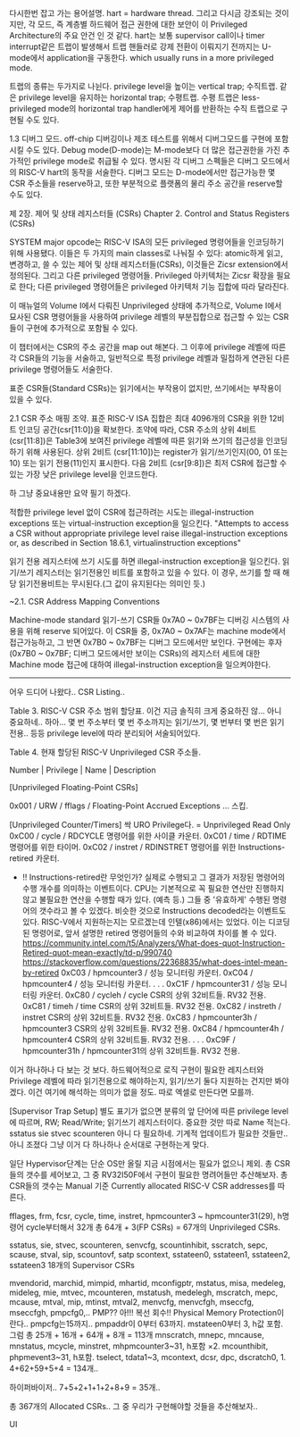 다시한번 잡고 가는 용어설명. hart = hardware thread.
그리고 다시금 강조되는 것이지만, 각 모드, 즉 계층별 하드웨어 접근 권한에 대한 보안이 이 Privileged Architecture의 주요 안건 인 것 같다.
hart는 보통 supervisor call이나 timer interrupt같은 트랩이 발생해서 트랩 핸들러로 강제 전환이 이뤄지기 전까지는
U-mode에서 application을 구동한다. which usually runs in a more privileged mode. 

트랩의 종류는 두가지로 나뉜다. privilege level을 높이는 vertical trap; 수직트랩.
같은 privilege level을 유지하는 horizontal trap; 수평트랩.
수평 트랩은 less-privileged mode의 horizontal trap handler에게 제어를 반환하는 수직 트랩으로 구현될 수도 있다.

1.3 디버그 모드.
off-chip 디버깅이나 제조 테스트를 위해서 디버그모드를 구현에 포함시킬 수도 있다. 
Debug mode(D-mode)는 M-mode보다 더 많은 접근권한을 가진 추가적인 privilege mode로 취급될 수 있다.
명시된 각 디버그 스펙들은 디버그 모드에서의 RISC-V hart의 동작을 서술한다.
디버그 모드는 D-mode에서만 접근가능한 몇 CSR 주소들을 reserve하고, 또한 부분적으로 플랫폼의 물리 주소 공간을 reserve할 수도 있다. 

제 2장. 제어 및 상태 레지스터들 (CSRs)
Chapter 2. Control and Status Registers (CSRs)

SYSTEM major opcode는 RISC-V ISA의 모든 privileged 명령어들을 인코딩하기 위해 사용됐다. 
이들은 두 가지의 main classes로 나눠질 수 있다: 
atomic하게 읽고, 변경하고, 쓸 수 있는 제어 및 상태 레지스터들(CSRs), 이것들은 Zicsr extension에서 정의된다. 
그리고  다른 privileged 명령어들.
Privileged 아키텍처는 Zicsr 확장을 필요로 한다; 다른 privileged 명령어들은 privileged 아키텍처 기능 집합에 따라 달라진다.

이 매뉴얼의 Volume I에서 다뤄진 Unprivileged 상태에 추가적으로, 
Volume I에서 묘사된 CSR 명령어들을 사용하여 privilege 레벨의 부분집합으로 접근할 수 있는 CSR들이 구현에 추가적으로 포함될 수 있다. 

이 챕터에서는 CSR의 주소 공간을 map out 해본다. 그 이후에 privilege 레벨에 따른 각 CSR들의 기능을 서술하고, 
일반적으로 특정 privilege 레벨과 밀접하게 연관된 다른 privilege 명령어들도 서술한다. 

표준 CSR들(Standard CSRs)는 읽기에서는 부작용이 없지만, 쓰기에서는 부작용이 있을 수 있다. 

2.1 CSR 주소 매핑 조약.
표준 RISC-V ISA 집합은 최대 4096개의 CSR을 위한 12비트 인코딩 공간(csr[11:0])을 확보한다.
조약에 따라, CSR 주소의 상위 4비트(csr[11:8])은 Table3에 보여진 privilege 레벨에 따른 읽기와 쓰기의 접근성을 인코딩하기 위해 사용된다. 
상위 2비트 (csr[11:10])는 register가 읽기/쓰기인지(00, 01 또는 10) 또는 읽기 전용(11)인지 표시한다. 
다음 2비트 (csr[9:8])은 최저 CSR에 접근할 수 있는 가장 낮은 privilege level을 인코드한다. 

하 그냥 중요내용만 요약 필기 하겠다.

적합한 privilege level 없이 CSR에 접근하려는 시도는 illegal-instruction exceptions 또는 virtual-instruction exception을 일으킨다.
"Attempts to access a CSR without
appropriate privilege level raise illegal-instruction exceptions or, as described in Section 18.6.1, virtualinstruction exceptions"

읽기 전용 레지스터에 쓰기 시도를 하면 illegal-instruction exception을 일으킨다. 
읽기/쓰기 레지스터는 읽기전용인 비트를 포함하고 있을 수 있다. 이 경우, 쓰기를 할 때 해당 읽기전용비트는 무시된다.(그 값이 유지된다는 의미인 듯.)

~2.1. CSR Address Mapping Conventions

Machine-mode standard 읽기-쓰기 CSR들 0x7A0 ~ 0x7BF는 디버깅 시스템의 사용을 위해 reserve 되어있다. 
이 CSR들 중, 0x7A0 ~ 0x7AF는 machine mode에서 접근가능하고, 그 반면 0x7B0 ~ 0x7BF는 디버그 모드에서만 보인다.
구현에는 후자(0x7B0 ~ 0x7BF; 디버그 모드에서만 보이는 CSRs)의 레지스터 세트에 대한 Machine mode 접근에 대하여 illegal-instruction exception을 일으켜야한다. 

---
어우 드디어 나왔다.. CSR Listing.. 

Table 3. RISC-V CSR 주소 범위 할당표. 이건 지금 솔직히 크게 중요하진 않... 아니 중요하네.. 하아...
몇 번 주소부터 몇 번 주소까지는 읽기/쓰기, 몇 번부터 몇 번은 읽기 전용.. 등등 privilege level에 따라 분리되어 서술되어있다. 

Table 4. 현재 할당된 RISC-V Unprivileged CSR 주소들.

Number | Privilege | Name | Description

[Unprivileged Floating-Point CSRs]

0x001 / URW / fflags / Floating-Point Accrued Exceptions
... 스킵.

[Unprivileged Counter/Timers]
싹 URO Privilege다. = Unprivileged Read Only
0xC00 / cycle / RDCYCLE 명령어를 위한 사이클 카운터.
0xC01 / time / RDTIME 명령어를 위한 타이머.
0xC02 / instret / RDINSTRET 명령어를 위한 Instructions-retired 카운터.

- !! Instructions-retired란 무엇인가? 실제로 수행되고 그 결과가 저장된 명령어의 수행 개수를 의미하는 이벤트이다.
 CPU는 기본적으로 꼭 필요한 연산만 진행하지 않고 불필요한 연산을 수행할 때가 있다. (예측 등.) 그들 중 '유효하게' 수행된 명령어의 갯수라고 볼 수 있겠다.
 비슷한 것으로 Instructions decoded라는 이벤트도 있다. RISC-V에서 지원하는지는 모르겠는데 인텔(x86)에서는 있었다. 
 이는 디코딩된 명령어로, 앞서 설명한 retired 명령어들의 수와 비교하여 차이를 볼 수 있다.
 https://community.intel.com/t5/Analyzers/What-does-quot-Instruction-Retired-quot-mean-exactly/td-p/990740
 https://stackoverflow.com/questions/22368835/what-does-intel-mean-by-retired
0xC03 / hpmcounter3 / 성능 모니터링 카운터.
0xC04 / hpmcounter4 / 성능 모니터링 카운터.
.
.
.
0xC1F / hpmcounter31 / 성능 모니터링 카운터.
0xC80 / cycleh / cycle CSR의 상위 32비트들. RV32 전용.
0xC81 / timeh / time CSR의 상위 32비트들. RV32 전용.
0xC82 / instreth / instret CSR의 상위 32비트들. RV32 전용.
0xC83 / hpmcounter3h / hpmcounter3 CSR의 상위 32비트들. RV32 전용.
0xC84 / hpmcounter4h / hpmcounter4 CSR의 상위 32비트들. RV32 전용.
.
.
.
0xC9F / hpmcounter31h / hpmcounter31의 상위 32비트들. RV32 전용.

이거 하나하나 다 보는 것 보다. 하드웨어적으로 로직 구현이 필요한 레지스터와 Privilege 레벨에 따라 읽기전용으로 해야하는지, 
읽기/쓰기 둘다 지원하는 건지만 봐야겠다. 이건 여기에 해석하는 의미가 없을 정도. 따로 엑셀로 만든다면 모를까.

[Supervisor Trap Setup]
별도 표기가 없으면 분류의 앞 단어에 따른 privilege level에 따르며, RW; Read/Write; 읽기쓰기 레지스터이다.
중요한 것만 따로 Name 적는다.
sstatus
sie
stvec
scounteren
아니 다 필요하네. 기계적 업데이트가 필요한 것들만.. 아니 조졌다 그냥 이거 다 하나하나 순서대로 구현하는게 맞다.

일단 Hypervisor단계는 단순 OS만 올릴 지금 시점에서는 필요가 없으니 제외.
총 CSR들의 갯수를 세어보고, 그 중 RV32I50F에서 구현이 필요한 명려어들만 추산해보자.
총 CSR들의 갯수는 Manual 기준 Currently allocated RISC-V CSR addresses를 따른다.

fflages, frm, fcsr, cycle, time, instret, hpmcounter3 ~ hpmcounter31(29), h명령어 cycle부터해서 32개
총 64개 + 3(FP CSRs) = 67개의 Unprivileged CSRs.

sstatus, sie, stvec, scounteren, senvcfg, scountinhibit, sscratch, sepc, scause, stval, sip, scountovf, satp
scontext, sstateen0, sstateen1, sstateen2, sstateen3 
18개의 Supervisor CSRs

mvendorid, marchid, mimpid, mhartid, mconfigptr, mstatus, misa, medeleg, mideleg, mie, mtvec, mcounteren, 
mstatush, medelegh, mscratch, mepc, mcause, mtval, mip, mtinst, mtval2, menvcfg, menvcfgh, mseccfg, mseccfgh,
pmpcfg0,.. PMP?? 아!!! 복선 회수!! Physical Memory Protection이란다..
pmpcfg는15까지.. pmpaddr이 0부터 63까지. mstateen0부터 3, h값 포함.
그럼 총 25개 + 16개 + 64개 + 8개 = 113개
mnscratch, mnepc, mncause, mnstatus, mcycle, minstret, mhpmcounter3~31, h포함 ×2.
mcounthibit, phpmevent3~31, h포함. tselect, tdata1~3, mcontext, dcsr, dpc, dscratch0, 1.
4+62+59+5+4 = 134개..

하이퍼바이저..
7+5+2+1+1+2+8+9 = 35개..

총 367개의 Allocated CSRs.. 그 중 우리가 구현해야할 것들을 추산해보자..

UI